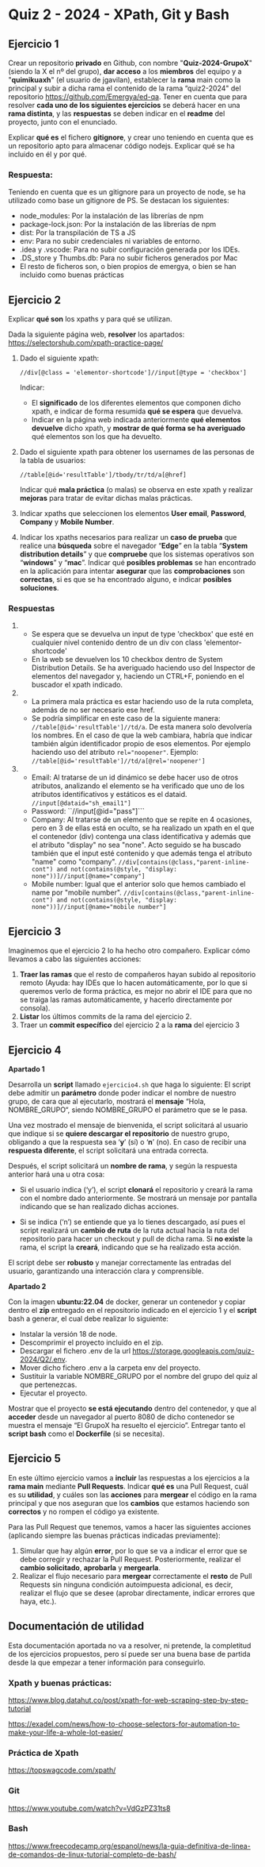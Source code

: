 # Quiz 2 - 2024 - XPath, Git y Bash

## Ejercicio 1

Crear un repositorio **privado** en Github, con nombre "**Quiz-2024-GrupoX**" (siendo la X el nº del grupo), **dar acceso** a los **miembros** del equipo y a "**quimikuaxh**" (el usuario de jgavilan), establecer la **rama** main como la principal y subir a dicha rama el contenido de la rama “quiz2-2024" del repositorio https://github.com/Emergya/ed-qa. Tener en cuenta que para resolver **cada uno de los siguientes ejercicios** se deberá hacer en una **rama distinta**, y las **respuestas** se deben indicar en el **readme** del proyecto, junto con el enunciado.

Explicar **qué es** el fichero **gitignore**, y crear uno teniendo en cuenta que es un repositorio apto para almacenar código nodejs. Explicar qué se ha incluido en él y por qué.

### Respuesta:
Teniendo en cuenta que es un gitignore para un proyecto de node, se ha utilizado como base un gitignore de PS.
Se destacan los siguientes:
- node_modules: Por la instalación de las librerías de npm
- package-lock.json: Por la instalación de las librerías de npm
- dist: Por la transpilación de TS a JS
- env: Para no subir credenciales ni variables de entorno.
- .idea y .vscode: Para no subir configuración generada por los IDEs.
- .DS_store y Thumbs.db: Para no subir ficheros generados por Mac
- El resto de ficheros son, o bien propios de emergya, o bien se han incluido como buenas prácticas

## Ejercicio 2

Explicar **qué son** los xpaths y para qué se utilizan.

Dada la siguiente página web, **resolver** los apartados:
https://selectorshub.com/xpath-practice-page/

1. Dado el siguiente xpath:

   ```//div[@class = 'elementor-shortcode']//input[@type = 'checkbox']```

   Indicar:

   - El **significado** de los diferentes elementos que componen dicho xpath, e indicar de forma resumida **qué se espera** que devuelva.
   - Indicar en la página web indicada anteriormente **qué elementos devuelve** dicho xpath, y **mostrar de qué forma se ha averiguado** qué elementos son los que ha devuelto.


2. Dado el siguiente xpath para obtener los usernames de las personas de la tabla de usuarios:

    ```//table[@id='resultTable']/tbody/tr/td/a[@href]```

    Indicar qué **mala práctica** (o malas) se observa en este xpath y realizar **mejoras** para tratar de evitar dichas malas prácticas.


3. Indicar xpaths que seleccionen los elementos **User email**, **Password**, **Company** y **Mobile Number**.

4. Indicar los xpaths necesarios para realizar un **caso de prueba** que realice una **búsqueda** sobre el navegador “**Edge**” en la tabla “**System distribution details**” y que **compruebe** que los sistemas operativos son “**windows**” y “**mac**”. Indicar qué **posibles problemas** se han encontrado en la aplicación para intentar **asegurar** que las **comprobaciones** son **correctas**, si es que se ha encontrado alguno, e indicar **posibles soluciones**.

### Respuestas
1.
   - Se espera que se devuelva un input de type 'checkbox' que esté en cualquier nivel contenido dentro de un div con class 'elementor-shortcode'
   - En la web se devuelven los 10 checkbox dentro de System Distribution Details. Se ha averiguado haciendo uso del Inspector de elementos del navegador y, haciendo un CTRL+F, poniendo en el buscador el xpath indicado.
2.  
   - La primera mala práctica es estar haciendo uso de la ruta completa, además de no ser necesario ese href.
   - Se podría simplificar en este caso de la siguiente manera: ```//table[@id='resultTable']//td/a```. De esta manera solo devolvería los nombres. En el caso de que la web cambiara, habría que indicar también algún identificador propio de esos elementos. Por ejemplo haciendo uso del atributo ```rel="noopener"```. Ejemplo: ```//table[@id='resultTable']//td/a[@rel='noopener']```
3.  
   - Email: Al tratarse de un id dinámico se debe hacer uso de otros atributos, analizando el elemento se ha verificado que uno de los atributos identificativos y estáticos es el dataid. ```//input[@dataid="sh_email1"]```
   - Password: ``//input[@id="pass"]```
   - Company: Al tratarse de un elemento que se repite en 4 ocasiones, pero en 3 de ellas está en oculto, se ha realizado un xpath en el que el contenedor (div) contenga una class identificativa y además que el atributo "display" no sea "none". Acto seguido se ha buscado también que el input esté contenido y que además tenga el atributo "name" como "company". ```//div[contains(@class,"parent-inline-cont") and not(contains(@style, "display: none"))]//input[@name="company"]```
   - Mobile number: Igual que el anterior solo que hemos cambiado el name por "mobile number". ```//div[contains(@class,"parent-inline-cont") and not(contains(@style, "display: none"))]//input[@name="mobile number"]```



## Ejercicio 3

Imaginemos que el ejercicio 2 lo ha hecho otro compañero. Explicar cómo llevamos a cabo las siguientes acciones:
1. **Traer las ramas** que el resto de compañeros hayan subido al repositorio remoto (Ayuda: hay IDEs que lo hacen automáticamente, por lo que si queremos verlo de forma práctica, es mejor no abrir el IDE para que no se traiga las ramas automáticamente, y hacerlo directamente por consola).
2. **Listar** los últimos commits de la rama del ejercicio 2.
3. Traer un **commit específico** del ejercicio 2 a la **rama** del ejercicio 3

## Ejercicio 4

**Apartado 1**

Desarrolla un **script** llamado ```ejercicio4.sh``` que haga lo siguiente: El script debe admitir un **parámetro** donde poder indicar el nombre de nuestro grupo, de cara que al ejecutarlo, mostrará el **mensaje** “Hola, NOMBRE_GRUPO“, siendo NOMBRE_GRUPO el parámetro que se le pasa.
 
Una vez mostrado el mensaje de bienvenida, el script solicitará al usuario que indique si se **quiere descargar el repositorio** de nuestro grupo, obligando a que la respuesta sea ‘**y**’ (sí) o ‘**n**’ (no). En caso de recibir una **respuesta diferente**, el script solicitará una entrada correcta.

Después, el script solicitará un **nombre de rama**, y según la respuesta anterior hará una u otra cosa:

- Si el usuario indica (‘y’), el script **clonará** el repositorio y creará la rama con el nombre dado anteriormente. Se mostrará un mensaje por pantalla indicando que se han realizado dichas acciones.

- Si se indica (‘n’) se entiende que ya lo tienes descargado, así pues el script realizará un **cambio de ruta** de la ruta actual hacia la ruta del repositorio para hacer un checkout y pull de dicha rama. Si **no existe** la rama, el script la **creará**, indicando que se ha realizado esta acción.

El script debe ser **robusto** y manejar correctamente las entradas del usuario, garantizando una interacción clara y comprensible.

**Apartado 2**

Con la imagen **ubuntu:22.04** de docker, generar un contenedor y copiar dentro el **zip** entregado en el repositorio indicado en el ejercicio 1 y el **script** bash a generar, el cual debe realizar lo siguiente:

- Instalar la versión 18 de node.
- Descomprimir el proyecto incluido en el zip.
- Descargar el fichero .env de la url https://storage.googleapis.com/quiz-2024/Q2/.env.
- Mover dicho fichero .env a la carpeta env del proyecto.
- Sustituir la variable NOMBRE_GRUPO por el nombre del grupo del quiz al que pertenezcas.
- Ejecutar el proyecto.

Mostrar que el proyecto **se está ejecutando** dentro del contenedor, y que al **acceder** desde un navegador al puerto 8080 de dicho contenedor se muestra el mensaje “El GrupoX ha resuelto el ejercicio”. Entregar tanto el **script bash** como el **Dockerfile** (si se necesita).

## Ejercicio 5

En este último ejercicio vamos a **incluir** las respuestas a los ejercicios a la **rama main** mediante **Pull Requests**. Indicar **qué es** una Pull Request, cuál es su **utilidad**, y cuáles son las **acciones** para **mergear** el código en la rama principal y que nos aseguran que los **cambios** que estamos haciendo son **correctos** y no rompen el código ya existente.

Para las Pull Request que tenemos, vamos a hacer las siguientes acciones (aplicando siempre las buenas prácticas indicadas previamente):

1. Simular que hay algún **error**, por lo que se va a indicar el error que se debe corregir y rechazar la Pull Request. Posteriormente, realizar el **cambio solicitado**, **aprobarla** y **mergearla**.
2. Realizar el flujo necesario para **mergear** correctamente el **resto** de Pull Requests sin ninguna condición autoimpuesta adicional, es decir, realizar el flujo que se desee (aprobar directamente, indicar errores que haya, etc.).

## Documentación de utilidad

Esta documentación aportada no va a resolver, ni pretende, la completitud de los ejercicios propuestos, pero sí puede ser una buena base de partida desde la que empezar a tener información para conseguirlo.

### Xpath y buenas prácticas:

https://www.blog.datahut.co/post/xpath-for-web-scraping-step-by-step-tutorial

https://exadel.com/news/how-to-choose-selectors-for-automation-to-make-your-life-a-whole-lot-easier/

### Práctica de Xpath

https://topswagcode.com/xpath/

### Git

https://www.youtube.com/watch?v=VdGzPZ31ts8

### Bash

https://www.freecodecamp.org/espanol/news/la-guia-definitiva-de-linea-de-comandos-de-linux-tutorial-completo-de-bash/ 
